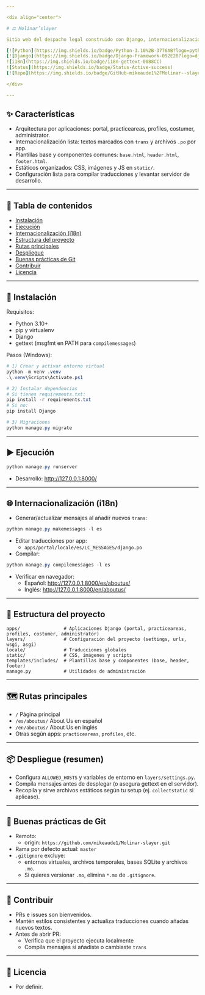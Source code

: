 ```yaml
---

<div align="center">

# ⚖️ Molinar’slayer

Sitio web del despacho legal construido con Django, internacionalización ES/EN, arquitectura modular por apps y plantillas reutilizables. Elegante, rápido y listo para crecer.  

[![Python](https://img.shields.io/badge/Python-3.10%2B-3776AB?logo=python&logoColor=white)](https://www.python.org/)
[![Django](https://img.shields.io/badge/Django-Framework-092E20?logo=django&logoColor=white)](https://www.djangoproject.com/)
![i18n](https://img.shields.io/badge/i18n-gettext-0088CC)
![Status](https://img.shields.io/badge/Status-Active-success)
[![Repo](https://img.shields.io/badge/GitHub-mikeaude1%2FMolinar--slayer-000000?logo=github)](https://github.com/mikeaude1/Molinar-slayer)

</div>

---
```


## ✨ Características
- Arquitectura por aplicaciones: portal, practiceareas, profiles, costumer, administrator.
- Internacionalización lista: textos marcados con `trans` y archivos `.po` por app.
- Plantillas base y componentes comunes: `base.html`, `header.html`, `footer.html`.
- Estáticos organizados: CSS, imágenes y JS en `static/`.
- Configuración lista para compilar traducciones y levantar servidor de desarrollo.

---

## 🧭 Tabla de contenidos
- [Instalación](#instalación)
- [Ejecución](#ejecución)
- [Internacionalización (i18n)](#internacionalización-i18n)
- [Estructura del proyecto](#estructura-del-proyecto)
- [Rutas principales](#rutas-principales)
- [Despliegue](#despliegue)
- [Buenas prácticas de Git](#buenas-prácticas-de-git)
- [Contribuir](#contribuir)
- [Licencia](#licencia)

---

## 🚀 Instalación
Requisitos:
- Python 3.10+
- pip y virtualenv
- Django
- gettext (msgfmt en PATH para `compilemessages`)

Pasos (Windows):
```powershell
# 1) Crear y activar entorno virtual
python -m venv .venv
.\.venv\Scripts\Activate.ps1

# 2) Instalar dependencias
# Si tienes requirements.txt:
pip install -r requirements.txt
# Si no:
pip install Django

# 3) Migraciones
python manage.py migrate
```

---

## ▶️ Ejecución
```powershell
python manage.py runserver
```
- Desarrollo: http://127.0.0.1:8000/

---

## 🌐 Internacionalización (i18n)
- Generar/actualizar mensajes al añadir nuevos `trans`:
```powershell
python manage.py makemessages -l es
```
- Editar traducciones por app:
  - `apps/portal/locale/es/LC_MESSAGES/django.po`
- Compilar:
```powershell
python manage.py compilemessages -l es
```
- Verificar en navegador:
  - Español: http://127.0.0.1:8000/es/aboutus/
  - Inglés:  http://127.0.0.1:8000/en/aboutus/

---

## 🧱 Estructura del proyecto
```text
apps/                # Aplicaciones Django (portal, practiceareas, profiles, costumer, administrator)
layers/              # Configuración del proyecto (settings, urls, wsgi, asgi)
locale/              # Traducciones globales
static/              # CSS, imágenes y scripts
templates/includes/  # Plantillas base y componentes (base, header, footer)
manage.py            # Utilidades de administración
```

---

## 🗺️ Rutas principales
- `/` Página principal
- `/es/aboutus/` About Us en español
- `/en/aboutus/` About Us en inglés
- Otras según apps: `practiceareas`, `profiles`, etc.

---

## 📦 Despliegue (resumen)
- Configura `ALLOWED_HOSTS` y variables de entorno en `layers/settings.py`.
- Compila mensajes antes de desplegar (o asegura gettext en el servidor).
- Recopila y sirve archivos estáticos según tu setup (ej. `collectstatic` si aplicase).

---

## 🔧 Buenas prácticas de Git
- Remoto:
  - origin: `https://github.com/mikeaude1/Molinar-slayer.git`
- Rama por defecto actual: `master`
- `.gitignore` excluye:
  - entornos virtuales, archivos temporales, bases SQLite y archivos `.mo`.
  - Si quieres versionar `.mo`, elimina `*.mo` de `.gitignore`.

---

## 🤝 Contribuir
- PRs e issues son bienvenidos.
- Mantén estilos consistentes y actualiza traducciones cuando añadas nuevos textos.
- Antes de abrir PR:
  - Verifica que el proyecto ejecuta localmente
  - Compila mensajes si añadiste o cambiaste `trans`

---

## 📜 Licencia
- Por definir.